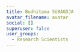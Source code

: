 ```yaml
---
title: Budhitama SUBAGDJA
avatar_filename: avatar
social: []
superuser: false
user_groups:
  - Research Scientists
---
```

